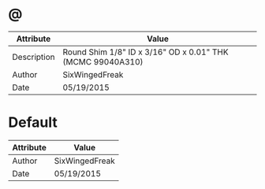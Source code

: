 # @
| Attribute | Value |
| ---  | ---     |
| Description | Round Shim 1/8&quot; ID x 3/16&quot; OD x 0.01&quot; THK (MCMC 99040A310) |
| Author | SixWingedFreak |
| Date | 05/19/2015 |
# Default
| Attribute | Value |
| ---  | ---     |
| Author | SixWingedFreak |
| Date | 05/19/2015 |
